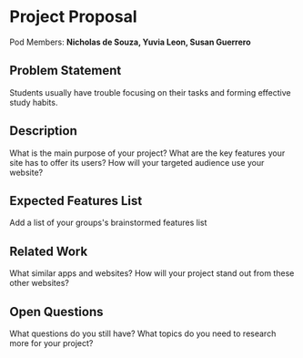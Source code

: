 # Project Proposal

Pod Members: **Nicholas de Souza, Yuvia Leon, Susan Guerrero**

## Problem Statement

Students usually have trouble focusing on their tasks and forming effective study habits.

## Description

What is the main purpose of your project? What are the key features your site has to offer its users? How will your targeted audience use your website?

## Expected Features List

Add a list of your groups's brainstormed features list

## Related Work

What similar apps and websites? How will your project stand out from these other websites?

## Open Questions

What questions do you still have? What topics do you need to research more for your project?
